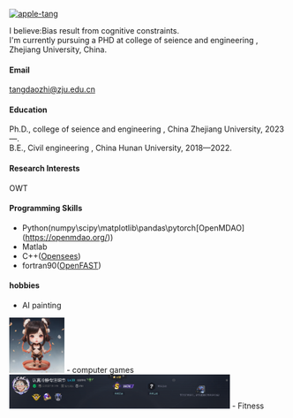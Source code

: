 

[![apple-tang](https://img.shields.io/badge/apple-tang-github?logo=github&logoColor=blue&logoSize=auto&label=apple-tang&labelColor=gray&color=blue)](https://github.com/apple-tang)

I believe:Bias result from cognitive constraints.\
I'm currently pursuing a PHD at college of seience and engineering , Zhejiang University, China.

#### Email
tangdaozhi@zju.edu.cn

#### Education
Ph.D., college of seience and engineering , China Zhejiang University, 2023—.\
B.E., Civil engineering , China Hunan University, 2018—2022.

#### Research Interests
OWT

#### Programming Skills
- Python(numpy\scipy\matplotlib\pandas\pytorch\[OpenMDAO](https://openmdao.org/))
- Matlab
- C++([Opensees](https://opensees.berkeley.edu/))
- fortran90([OpenFAST](https://openfast.readthedocs.io/en/main/))

#### hobbies
- AI painting
<img src="../static/assets/img/q版哪吒.png" alt="q版哪吒" width="100">
- computer games
<img src="../static/assets/img/csgo.png" alt="csgo" width="400">
- Fitness
